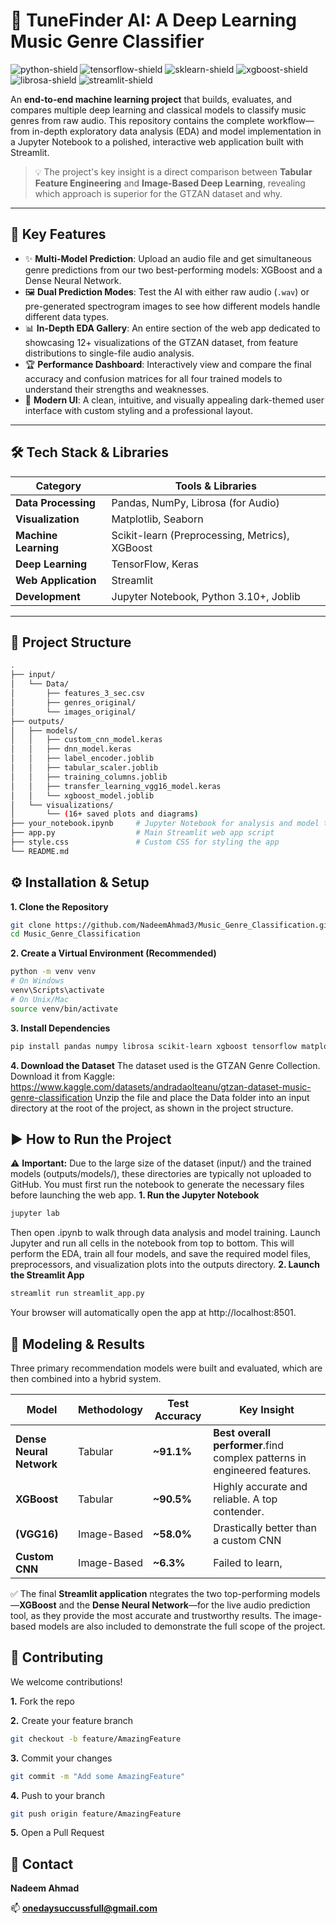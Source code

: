 # 🎵 TuneFinder AI: A Deep Learning Music Genre Classifier

![python-shield](https://img.shields.io/badge/Python-3.10%2B-blue.svg)
![tensorflow-shield](https://img.shields.io/badge/TensorFlow-2.10%2B-orange)
![sklearn-shield](https://img.shields.io/badge/scikit--learn-1.2%2B-blue)
![xgboost-shield](https://img.shields.io/badge/XGBoost-1.7%2B-blue)
![librosa-shield](https://img.shields.io/badge/Librosa-0.9%2B-ff69b4)
![streamlit-shield](https://img.shields.io/badge/Streamlit-1.25%2B-red)

An **end-to-end machine learning project** that builds, evaluates, and compares multiple deep learning and classical models to classify music genres from raw audio. This repository contains the complete workflow—from in-depth exploratory data analysis (EDA) and model implementation in a Jupyter Notebook to a polished, interactive web application built with Streamlit.

> 💡 The project's key insight is a direct comparison between **Tabular Feature Engineering** and **Image-Based Deep Learning**, revealing which approach is superior for the GTZAN dataset and why.

---

## 🌟 Key Features

- ✨ **Multi-Model Prediction**: Upload an audio file and get simultaneous genre predictions from our two best-performing models: XGBoost and a Dense Neural Network.
- 🖼️ **Dual Prediction Modes**: Test the AI with either raw audio (`.wav`) or pre-generated spectrogram images to see how different models handle different data types.
- 📊 **In-Depth EDA Gallery**: An entire section of the web app dedicated to showcasing 12+ visualizations of the GTZAN dataset, from feature distributions to single-file audio analysis.
- 🏆 **Performance Dashboard**: Interactively view and compare the final accuracy and confusion matrices for all four trained models to understand their strengths and weaknesses.
- 🎨 **Modern UI**: A clean, intuitive, and visually appealing dark-themed user interface with custom styling and a professional layout.

---

## 🛠️ Tech Stack & Libraries

| Category                | Tools & Libraries                                        |
|-------------------------|----------------------------------------------------------|
| **Data Processing**     | Pandas, NumPy, Librosa (for Audio)                       |
| **Visualization**       | Matplotlib, Seaborn                                      |
| **Machine Learning**    | Scikit-learn (Preprocessing, Metrics), XGBoost           |
| **Deep Learning**       | TensorFlow, Keras                                        |
| **Web Application**     | Streamlit                                                |
| **Development**         | Jupyter Notebook, Python 3.10+, Joblib                   |

---

## 📁 Project Structure

```bash
.
├── input/
│   └── Data/
│       ├── features_3_sec.csv
│       ├── genres_original/
│       └── images_original/
├── outputs/
│   ├── models/
│   │   ├── custom_cnn_model.keras
│   │   ├── dnn_model.keras
│   │   ├── label_encoder.joblib
│   │   ├── tabular_scaler.joblib
│   │   ├── training_columns.joblib
│   │   ├── transfer_learning_vgg16_model.keras
│   │   └── xgboost_model.joblib
│   └── visualizations/
│       └── (16+ saved plots and diagrams)
├── your_notebook.ipynb     # Jupyter Notebook for analysis and model training
├── app.py                  # Main Streamlit web app script
├── style.css               # Custom CSS for styling the app
└── README.md
```
## ⚙️ Installation & Setup
**1. Clone the Repository** 
```bash
git clone https://github.com/NadeemAhmad3/Music_Genre_Classification.git
cd Music_Genre_Classification
```
**2. Create a Virtual Environment (Recommended)**
```bash
python -m venv venv
# On Windows
venv\Scripts\activate
# On Unix/Mac
source venv/bin/activate
```
**3. Install Dependencies**

```bash
pip install pandas numpy librosa scikit-learn xgboost tensorflow matplotlib seaborn streamlit
```
**4. Download the Dataset**
The dataset used is the GTZAN Genre Collection. Download it from Kaggle:
https://www.kaggle.com/datasets/andradaolteanu/gtzan-dataset-music-genre-classification
Unzip the file and place the Data folder into an input directory at the root of the project, as shown in the project structure.
## ▶️ How to Run the Project
⚠️ **Important:** Due to the large size of the dataset (input/) and the trained models (outputs/models/), these directories are typically not uploaded to GitHub. You must first run the notebook to generate the necessary files before launching the web app.
**1. Run the Jupyter Notebook** 
```bash
jupyter lab
```
Then open .ipynb to walk through data analysis and model training.
Launch Jupyter and run all cells in the notebook from top to bottom.
This will perform the EDA, train all four models, and save the required model files, preprocessors, and visualization plots into the outputs directory.
**2. Launch the Streamlit App** 
```bash
streamlit run streamlit_app.py
```
Your browser will automatically open the app at http://localhost:8501.
## 🧠 Modeling & Results

Three primary recommendation models were built and evaluated, which are then combined into a hybrid system.

| Model                      | Methodology              | Test Accuracy                      | Key Insight                                                             | 
| ---------------------------| ------------------------ | ---------------------------------- | ------------------------------------------------------------------------| 
| **Dense Neural Network**   | Tabular                  | **~91.1%**                         | **Best overall performer**.find complex patterns in engineered features.| 
| **XGBoost**                | Tabular                  | **~90.5%**                         | Highly accurate and reliable. A top contender.                          | 
| **(VGG16)**                | Image-Based              | **~58.0%**                         | Drastically better than a custom CNN                                    |
| **Custom CNN**             | Image-Based              | **~6.3%**                          | Failed to learn,                                                        |

✅ The final **Streamlit application** ntegrates the two top-performing models—**XGBoost** and the **Dense Neural Network**—for the live audio prediction tool, as they provide the most accurate and trustworthy results. The image-based models are also included to demonstrate the full scope of the project.

## 🤝 Contributing
We welcome contributions!

**1.** Fork the repo

**2.** Create your feature branch
```bash
git checkout -b feature/AmazingFeature
```
**3.** Commit your changes
```bash
git commit -m "Add some AmazingFeature"
```
**4.** Push to your branch
```bash
git push origin feature/AmazingFeature
```
**5.** Open a Pull Request

## 📧 Contact
**Nadeem Ahmad**

📫 **onedaysuccussfull@gmail.com**



